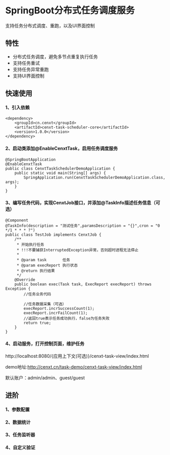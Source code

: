 # SpringBoot分布式任务调度服务
支持任务分布式调度、重跑，以及UI界面控制
## 特性
- 分布式任务调度，避免多节点重复执行任务
- 支持任务重试
- 支持任务异常重跑
- 支持UI界面控制
## 快速使用
#### 1、引入依赖
```
<dependency>
    <groupId>cn.cenxt</groupId>
    <artifactId>cenxt-task-scheduler-core</artifactId>
    <version>1.0.0</version>
</dependency>
```
#### 2、启动类添加@EnableCenxtTask，启用任务调度服务
```
@SpringBootApplication
@EnableCenxtTask
public class CenxtTaskSchedulerDemoApplication {
	public static void main(String[] args) {
		SpringApplication.run(CenxtTaskSchedulerDemoApplication.class, args);
	}
}
```
#### 3、编写任务代码，实现CenxtJob接口，并添加@TaskInfo描述任务信息（可选）
```
@Component
@TaskInfo(description = "测试任务",paramsDescription = "{}",cron = "0 */1 * * * ?")
public class TestJob implements CenxtJob {
    /**
     * 开始执行任务
     * !!!不要捕获InterruptedException异常，否则超时进程无法停止
     *
     * @param task       任务
     * @param execReport 执行状态
     * @return 执行结果
     */
    @Override
    public boolean exec(Task task, ExecReport execReport) throws Exception {
        //任务业务代码

        //任务数据采集（可选）
        execReport.incrSuccessCount(1);
        execReport.incrFailCount(1);
        //返回true表示任务成功执行，false为任务失败
        return true;
    }
}
```
#### 4、启动服务，打开控制页面，维护任务
http://localhost:8080/{应用上下文(可选)}/cenxt-task-view/index.html

demo地址:http://cenxt.cn/task-demo/cenxt-task-view/index.html

默认账户：admin/admin、guest/guest

## 进阶
#### 1、参数配置

#### 2、数据统计

#### 3、任务监听器

#### 4、自定义验证